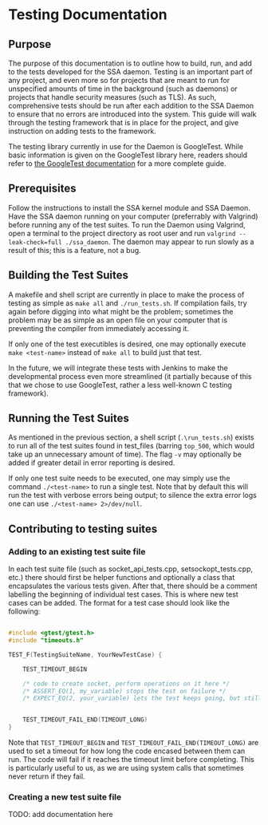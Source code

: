 # Testing Documentation

## Purpose
The purpose of this documentation is to outline how to build, run, and add to the tests developed for the SSA daemon. Testing is an important part of any project, and even more so for projects that are meant to run for unspecified amounts of time in the background (such as daemons) or projects that handle security measures (such as TLS). As such, comprehensive tests should be run after each addition to the SSA Daemon to ensure that no errors are introduced into the system. This guide will walk through the testing framework that is in place for the project, and give instruction on adding tests to the framework.

The testing library currently in use for the Daemon is GoogleTest. While basic information is given on the GoogleTest library here, readers should refer to [the GoogleTest documentation](https://github.com/google/googletest/blob/master/googletest/docs/primer.md) for a more complete guide.


## Prerequisites

Follow the instructions to install the SSA kernel module and SSA Daemon. Have the SSA daemon running on your computer (preferrably with Valgrind) before running any of the test suites. To run the Daemon using Valgrind, open a terminal to the project directory as root user and run `valgrind --leak-check=full ./ssa_daemon`. The daemon may appear to run slowly as a result of this; this is a feature, not a bug.

## Building the Test Suites

A makefile and shell script are currently in place to make the process of testing as simple as `make all` and `./run_tests.sh`. If compilation fails, try again before digging into what might be the problem; sometimes the problem may be as simple as an open file on your computer that is preventing the compiler from immediately accessing it.

If only one of the test executibles is desired, one may optionally execute `make <test-name>` instead of `make all` to build just that test.

In the future, we will integrate these tests with Jenkins to make the developmental process even more streamlined (it partially because of this that we chose to use GoogleTest, rather a less well-known C testing framework).


## Running the Test Suites

As mentioned in the previous section, a shell script (`.\run_tests.sh`) exists to run all of the test suites found in test_files (barring `top_500`, which would take up an unnecessary amount of time). The flag `-v` may optionally be added if greater detail in error reporting is desired.

If only one test suite needs to be executed, one may simply use the command `./<test-name>` to run a single test. Note that by default this will run the test with verbose errors being output; to silence the extra error logs one can use `./<test-name> 2>/dev/null`.


## Contributing to testing suites

### Adding to an existing test suite file

In each test suite file (such as socket_api_tests.cpp, setsockopt_tests.cpp, etc.) there should first be helper functions and optionally a class that encapsulates the various tests given. After that, there should be a comment labelling the beginning of individual test cases. This is where new test cases can be added. The format for a test case should look like the following:

```c

#include <gtest/gtest.h>
#include "timeouts.h"

TEST_F(TestingSuiteName, YourNewTestCase) {

    TEST_TIMEOUT_BEGIN

    /* code to create socket, perform operations on it here */
    /* ASSERT_EQ(1, my_variable) stops the test on failure */
    /* EXPECT_EQ(2, your_variable) lets the test keeps going, but still fails it in the end */


    TEST_TIMEOUT_FAIL_END(TIMEOUT_LONG)
}

```

Note that `TEST_TIMEOUT_BEGIN` and `TEST_TIMEOUT_FAIL_END(TIMEOUT_LONG)` are used to set a timeout for how long the code encased between them can run. The code will fail if it reaches the timeout limit before completing. This is particularly useful to us, as we are using system calls that sometimes never return if they fail.

### Creating a new test suite file

TODO: add documentation here